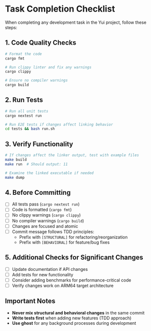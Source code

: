 # Task Completion Checklist

When completing any development task in the Yui project, follow these steps:

## 1. Code Quality Checks
```bash
# Format the code
cargo fmt

# Run clippy linter and fix any warnings
cargo clippy

# Ensure no compiler warnings
cargo build
```

## 2. Run Tests
```bash
# Run all unit tests
cargo nextest run

# Run E2E tests if changes affect linking behavior
cd tests && bash run.sh
```

## 3. Verify Functionality
```bash
# If changes affect the linker output, test with example files
make build
make run  # Should output: 11

# Examine the linked executable if needed
make dump
```

## 4. Before Committing
- [ ] All tests pass (`cargo nextest run`)
- [ ] Code is formatted (`cargo fmt`)
- [ ] No clippy warnings (`cargo clippy`)
- [ ] No compiler warnings (`cargo build`)
- [ ] Changes are focused and atomic
- [ ] Commit message follows TDD principles:
  - Prefix with `[STRUCTURAL]` for refactoring/reorganization
  - Prefix with `[BEHAVIORAL]` for feature/bug fixes

## 5. Additional Checks for Significant Changes
- [ ] Update documentation if API changes
- [ ] Add tests for new functionality
- [ ] Consider adding benchmarks for performance-critical code
- [ ] Verify changes work on ARM64 target architecture

## Important Notes
- **Never mix structural and behavioral changes** in the same commit
- **Write tests first** when adding new features (TDD approach)
- **Use ghost** for any background processes during development